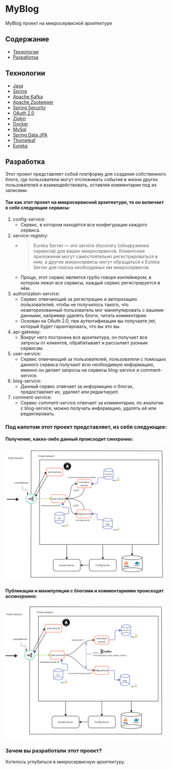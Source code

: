# MyBlog
MyBlog проект на микросервисной архитектуре

## Содержание
- [Технологии](#технологии)
- [Разработка](#разработка)


## Технологии
- [Java](https://www.java.com/ru/)
- [Spring](https://spring.io/)
- [Apache Kafka](https://kafka.apache.org/)
- [Apache Zookeeper](https://zookeeper.apache.org/)
- [Spring Security](https://spring.io/projects/spring-security)
- [OAuth 2.0](https://oauth.net/2/)
- [Zipkin](https://zipkin.io/)
- [Docker](https://www.docker.com/)
- [MySql](https://www.mysql.com/)
- [Spring Data JPA](https://spring.io/projects/spring-data-jpa)
- [Thymeleaf](https://www.thymeleaf.org/)
- [Eureka](https://spring.io/guides/gs/service-registration-and-discovery/)

## Разработка
Этот проект представляет собой платформу для создания собственного блога, где пользователи могут 
отслеживать события в жизни других пользователей и взаимодействовать, оставляя комментарии под их записями.

#### Так как этот проект на микросервисной архитектуре, то он включает в себя следующие сервисы:
1) config-service:
   - Сервис, в котором находятся все конфигурации каждого сервиса.
2) service-registry:
   - > Eureka Server — это service discovery (обнаружение сервисов) для ваших микросервисов. Клиентские приложения могут самостоятельно регистрироваться в нем, а другие микросервисы могут обращаться к Eureka Server для поиска необходимых им микросервисов.
   - Проще, этот сервис является грубо говоря контейнером, в котором лежат все сервисы, каждый сервис регистрируется в нём.
3) authorization-service:
   - Сервис отвечающий за регистрацию и авторизацию пользователей, чтобы не получилось такого, что неавторизованный пользователь мог манипулировать с вашими данными, например удалять блоги, читать комментарии.
   - Основан на OAuth 2.0, при аутентификации вы получаете jwt, который будет гарантировать, что вы это вы.
4) api-gateway:
   - Вокруг него построена вся архитектура, он получает все запросы от клиентов, обрабатывает и рассылает разным сервисам.
5) user-service:
   - Сервис отвечающий за пользователей, пользователи с помощью данного сервиса получают всю необходимую информацию, именно он делает запросы на сервисы blog-service и comment-service.
6) blog-service:
   - Данный сервис отвечает за информацию о блогах, предоставляет их, удаляет или редактирует. 
7) comment-service:
   - Сервис comment-service отвечает за комментарии, по аналогии с blog-service, можно получать информацию, удалять её или редактировать.

### Под капотом этот проект представляет, из себя следующее:
#### Получение, каких-либо данный происходит синхронно:
![Синхронно](./images/getMappings.png)
#### Публикации и манипуляции с блогами и комментариями происходят ассинхронно:
![Асинхронно](./images/kafka.png)

### Зачем вы разработали этот проект?
Хотелось углубиться в микросервисную архитектуру.

